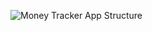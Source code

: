 ![Money Tracker App Structure](https://github.com/ItsVinOp/Money-Tracker-App/assets/117188366/88c2922a-03b2-4686-9b3a-492cb55f9c47)
